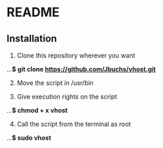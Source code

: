 # README #

Installation
------------

1. Clone this repository wherever you want

...<b>$ git clone https://github.com/Jbuchs/vhost.git</b>

2. Move the script in /usr/bin

3. Give execution rights on the script

...<b>$ chmod + x vhost</b>

4. Call the script from the terminal as root

...<b>$ sudo vhost</b>
